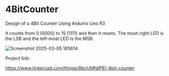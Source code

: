 # 4BitCounter
Design of a 4Bit Counter Using Arduino Uno R3

It counts from 0 (0000) to 15 (1111) and then it resets. The most-right LED is the LSB and the left-most LED is the MSB.

![Screenshot 2025-03-05 185614](https://github.com/user-attachments/assets/1ebed7e9-d6a6-43d3-8a87-bbcee6b4e3ff)

Project link:

https://www.tinkercad.com/things/8bcUMfdiPEI-4bit-counter
